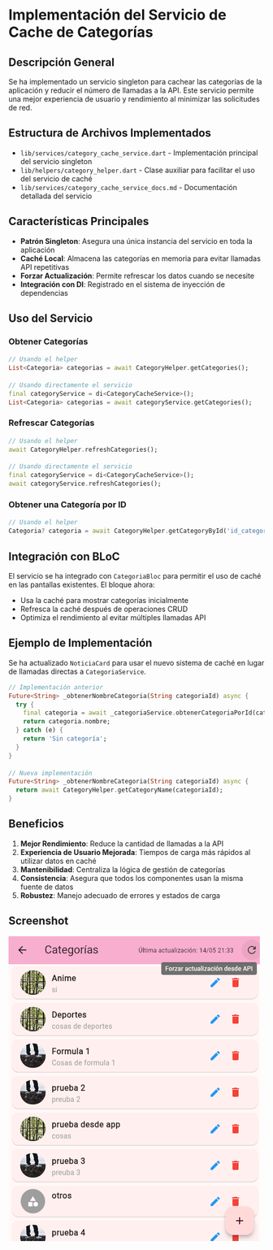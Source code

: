 # Implementación del Servicio de Cache de Categorías

## Descripción General
Se ha implementado un servicio singleton para cachear las categorías de la aplicación y reducir el número de llamadas a la API. Este servicio permite una mejor experiencia de usuario y rendimiento al minimizar las solicitudes de red.

## Estructura de Archivos Implementados
- `lib/services/category_cache_service.dart` - Implementación principal del servicio singleton
- `lib/helpers/category_helper.dart` - Clase auxiliar para facilitar el uso del servicio de caché
- `lib/services/category_cache_service_docs.md` - Documentación detallada del servicio

## Características Principales
- **Patrón Singleton**: Asegura una única instancia del servicio en toda la aplicación
- **Caché Local**: Almacena las categorías en memoria para evitar llamadas API repetitivas
- **Forzar Actualización**: Permite refrescar los datos cuando se necesite
- **Integración con DI**: Registrado en el sistema de inyección de dependencias

## Uso del Servicio

### Obtener Categorías
```dart
// Usando el helper
List<Categoria> categorias = await CategoryHelper.getCategories();

// Usando directamente el servicio
final categoryService = di<CategoryCacheService>();
List<Categoria> categorias = await categoryService.getCategories();
```

### Refrescar Categorías
```dart
// Usando el helper
await CategoryHelper.refreshCategories();

// Usando directamente el servicio
final categoryService = di<CategoryCacheService>();
await categoryService.refreshCategories();
```

### Obtener una Categoría por ID
```dart
// Usando el helper
Categoria? categoria = await CategoryHelper.getCategoryById('id_categoria');
```

## Integración con BLoC
El servicio se ha integrado con `CategoriaBloc` para permitir el uso de caché en las pantallas existentes. El bloque ahora:

- Usa la caché para mostrar categorías inicialmente
- Refresca la caché después de operaciones CRUD
- Optimiza el rendimiento al evitar múltiples llamadas API

## Ejemplo de Implementación
Se ha actualizado `NoticiaCard` para usar el nuevo sistema de caché en lugar de llamadas directas a `CategoriaService`.

```dart
// Implementación anterior
Future<String> _obtenerNombreCategoria(String categoriaId) async {
  try {
    final categoria = await _categoriaService.obtenerCategoriaPorId(categoriaId);
    return categoria.nombre;
  } catch (e) {
    return 'Sin categoría';
  }
}

// Nueva implementación
Future<String> _obtenerNombreCategoria(String categoriaId) async {
  return await CategoryHelper.getCategoryName(categoriaId);
}
```

## Beneficios
1. **Mejor Rendimiento**: Reduce la cantidad de llamadas a la API
2. **Experiencia de Usuario Mejorada**: Tiempos de carga más rápidos al utilizar datos en caché
3. **Mantenibilidad**: Centraliza la lógica de gestión de categorías
4. **Consistencia**: Asegura que todos los componentes usan la misma fuente de datos
5. **Robustez**: Manejo adecuado de errores y estados de carga

## Screenshot

![Servicio de caché de categorías en acción](assets/images/screenshot1.png "Demostración del servicio de caché")